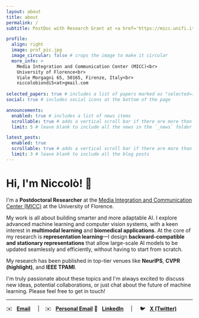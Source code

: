 ```yaml
---
layout: about
title: about
permalink: /
subtitle: PostDoc with Research Grant at <a href='https://micc.unifi.it'>Media Integration and Communication Center</a> in the <a href='https://unifi.it'>University of Florence</a>. Viale Morgagni 65, 50165, Firenze, Italy. niccolobiondi5<at>gmail.com. #TODO Motto. Etc.

profile:
  align: right
  image: prof_pic.jpg
  image_circular: false # crops the image to make it circular
  more_info: >
    Media Integration and Communication Center (MICC)<br>
    University of Florence<br>
    Viale Morgagni 65, 50165, Firenze, Italy<br>
    niccolobiondi5<at>gmail.com
    
selected_papers: true # includes a list of papers marked as "selected={true}"
social: true # includes social icons at the bottom of the page

announcements:
  enabled: true # includes a list of news items
  scrollable: true # adds a vertical scroll bar if there are more than 3 news items
  limit: 5 # leave blank to include all the news in the `_news` folder

latest_posts:
  enabled: true
  scrollable: true # adds a vertical scroll bar if there are more than 3 new posts items
  limit: 3 # leave blank to include all the blog posts
---
```



# **Hi, I'm Niccolò\!** 👋

I'm a **Postdoctoral Researcher** at the [Media Integration and Communication Center (MICC)](http://www.micc.unifi.it/) at the University of Florence.

My work is all about building smarter and more adaptable AI. I explore advanced machine learning and computer vision systems, with a keen interest in **multimodal learning** and **biomedical applications**. At the core of my research is **representation learning**—I design **backward-compatible and stationary representations** that allow large-scale AI models to be updated seamlessly and efficiently, without having to start from scratch.

My research has been published in top-tier venues like **NeurIPS**, **CVPR (highlight)**, and **IEEE TPAMI**.

I'm truly passionate about these topics and I'm always excited to discuss new ideas, potential collaborations, or just chat about the future of machine learning. Please feel free to get in touch\!

-----

✉️   [**Email**](mailto:niccolo.biondi@unifi.it)     |    ✉️   [**Personal Email**](mailto:niccolobiondi5@gmail.com) 
💼   [**LinkedIn**](https://www.linkedin.com/in/niccolò-biondi-6904bb182/)     |     🐦   [**X (Twitter)**](hhttps://x.com/NiccoBio)
